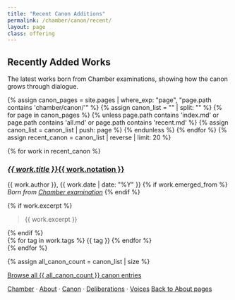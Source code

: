 ```yaml
---
title: "Recent Canon Additions"
permalink: /chamber/canon/recent/
layout: page
class: offering
---
```


## Recently Added Works

<p class="drop-cap">The latest works born from Chamber examinations, showing how the canon grows through dialogue.</p>

<div class="ornament philosophical"></div>

{% assign canon_pages = site.pages | where_exp: "page", "page.path contains 'chamber/canon/'" %}
{% assign canon_list = "" | split: "" %}
{% for page in canon_pages %}
  {% unless page.path contains 'index.md' or page.path contains 'all.md' or page.path contains 'recent.md' %}
    {% assign canon_list = canon_list | push: page %}
  {% endunless %}
{% endfor %}
{% assign recent_canon = canon_list | reverse | limit: 20 %}

{% for work in recent_canon %}
<div class="canon-entry recent">
  <h3><a href="{{ work.url }}"><em>{{ work.title }}</em>{{ work.notation }}</a></h3>
  <p class="canon-meta">
    <span class="small-caps">{{ work.author }}</span>, {{ work.date | date: "%Y" }}
    {% if work.emerged_from %}
    <br><em>Born from <a href="{{ work.emerged_from }}">Chamber examination</a></em>
    {% endif %}
  </p>
  {% if work.excerpt %}
  <blockquote class="canon-excerpt">{{ work.excerpt }}</blockquote>
  {% endif %}
  <div class="canon-tags">
    {% for tag in work.tags %}
    <span class="tag">{{ tag }}</span>
    {% endfor %}
  </div>
</div>
{% endfor %}

<div class="ornament personal"></div>

{% assign all_canon_count = canon_list | size %}
<p><a href="/chamber/canon/all/">Browse all {{ all_canon_count }} canon entries</a></p>

<nav class="chamber-enfilade">
  <a href="/chamber/">Chamber</a>
  <span class="separator">·</span>
  <a href="/chamber/about/">About</a>
  <span class="separator">·</span>
  <a href="/chamber/canon/">Canon</a>
  <span class="separator">·</span>
  <a href="/chamber/deliberations/">Deliberations</a>
  <span class="separator">·</span>
  <a href="/chamber/voices/">Voices</a>
  <a href="/colophon/" class="back-to-about">Back to About pages</a>
</nav>